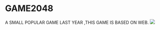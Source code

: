 # GAME2048
A SMALL POPULAR GAME LAST YEAR ,THIS GAME IS BASED ON WEB.
![](http://github.com/GoldenStateCHONGQIN/GAME2048/raw/master/2048.png)
